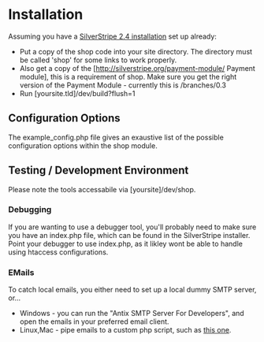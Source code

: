# Installation

Assuming you have a [SilverStripe 2.4 installation](http://doc.silverstripe.org/sapphire/en/2.4/installation/) set up already:

 * Put a copy of the shop code into your site directory. The directory must be called 'shop' for some links to work properly.
 * Also get a copy of the [http://silverstripe.org/payment-module/ Payment module], this is a requirement of shop. Make sure you get the right version of the Payment Module - currently this is /branches/0.3
 * Run [yoursite.tld]/dev/build?flush=1

## Configuration Options

The example_config.php file gives an exaustive list of the possible configuration options within the shop module.

## Testing / Development Environment

Please note the tools accessabile via [yoursite]/dev/shop.

### Debugging

If you are wanting to use a debugger tool, you'll probably need to make sure you have an index.php file, which can be found in the
SilverStripe installer. Point your debugger to use index.php, as it likley wont be able to handle using htaccess configurations.

### EMails

To catch local emails, you either need to set up a local dummy SMTP server, or...

 * Windows - you can run the "Antix SMTP Server For Developers", and open the emails in your preferred email client.
 * Linux,Mac - pipe emails to a custom php script, such as [this one](http://blogs.bigfish.tv/adam/2009/12/03/setup-a-testing-mail-server-using-php-on-mac-os-x/).